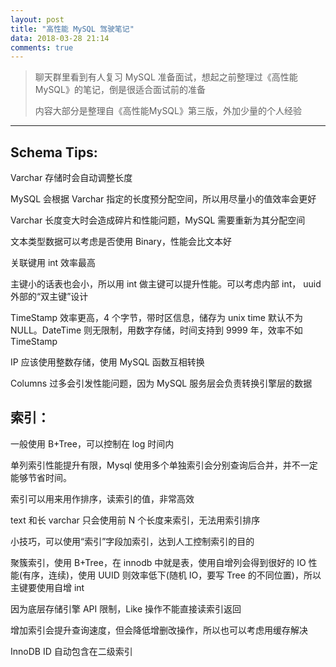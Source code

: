```yaml
---
layout: post
title: "高性能 MySQL 驾驶笔记"
data: 2018-03-28 21:14
comments: true
---
```


> 聊天群里看到有人复习 MySQL 准备面试，想起之前整理过《高性能MySQL》的笔记，倒是很适合面试前的准备
>
> 内容大部分是整理自《高性能MySQL》第三版，外加少量的个人经验


-------------------
## Schema Tips:

Varchar 存储时会自动调整长度

MySQL 会根据 Varchar 指定的长度预分配空间，所以用尽量小的值效率会更好

Varchar 长度变大时会造成碎片和性能问题，MySQL 需要重新为其分配空间

文本类型数据可以考虑是否使用 Binary，性能会比文本好

关联键用 int 效率最高

主键小的话表也会小，所以用 int 做主键可以提升性能。可以考虑内部 int， uuid 外部的“双主键”设计

TimeStamp 效率更高，4 个字节，带时区信息，储存为 unix time 默认不为 NULL。DateTime 则无限制，用数字存储，时间支持到 9999 年，效率不如 TimeStamp

IP 应该使用整数存储，使用 MySQL 函数互相转换

Columns 过多会引发性能问题，因为 MySQL 服务层会负责转换引擎层的数据


## 索引：

一般使用 B+Tree，可以控制在 log 时间内

单列索引性能提升有限，Mysql 使用多个单独索引会分别查询后合并，并不一定能够节省时间。

索引可以用来用作排序，读索引的值，非常高效

text 和长 varchar 只会使用前 N 个长度来索引，无法用索引排序

小技巧，可以使用“索引”字段加索引，达到人工控制索引的目的

聚簇索引，使用 B+Tree，在 innodb 中就是表，使用自增列会得到很好的 IO 性能(有序，连续)，使用 UUID 则效率低下(随机 IO，要写 Tree 的不同位置)，所以主键要使用自增 int

因为底层存储引擎 API 限制，Like 操作不能直接读索引返回

增加索引会提升查询速度，但会降低增删改操作，所以也可以考虑用缓存解决

InnoDB ID 自动包含在二级索引
